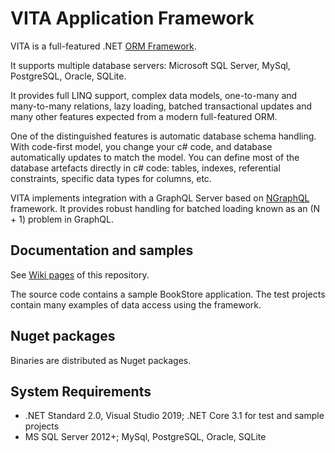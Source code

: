 # VITA Application Framework  

VITA is a full-featured .NET [ORM Framework](http://en.wikipedia.org/wiki/Object-relational_mapping).

It supports multiple database servers: Microsoft SQL Server, MySql, PostgreSQL, Oracle, SQLite.

It provides full LINQ support, complex data models, one-to-many and many-to-many relations, lazy loading, batched transactional updates and many other features expected from a modern full-featured ORM. 

One of the distinguished features is automatic database schema handling. With code-first model, you change your c# code, and database automatically updates to match the model. You can define most of the database artefacts directly in c# code: tables, indexes, referential constraints, specific data types for columns, etc.

VITA implements integration with a GraphQL Server based on [NGraphQL](https://github.com/rivantsov/ngraphql) framework. It provides robust handling for batched loading known as an (N + 1) problem in GraphQL.  
 
## Documentation and samples
See [Wiki pages](https://github.com/rivantsov/vita/wiki) of this repository.

The source code contains a sample BookStore application. The test projects contain many examples of data access using the framework. 

## Nuget packages
Binaries are distributed as Nuget packages. 

## System Requirements
* .NET Standard 2.0, Visual Studio 2019; .NET Core 3.1 for test and sample projects 
* MS SQL Server 2012+; MySql, PostgreSQL, Oracle, SQLite
